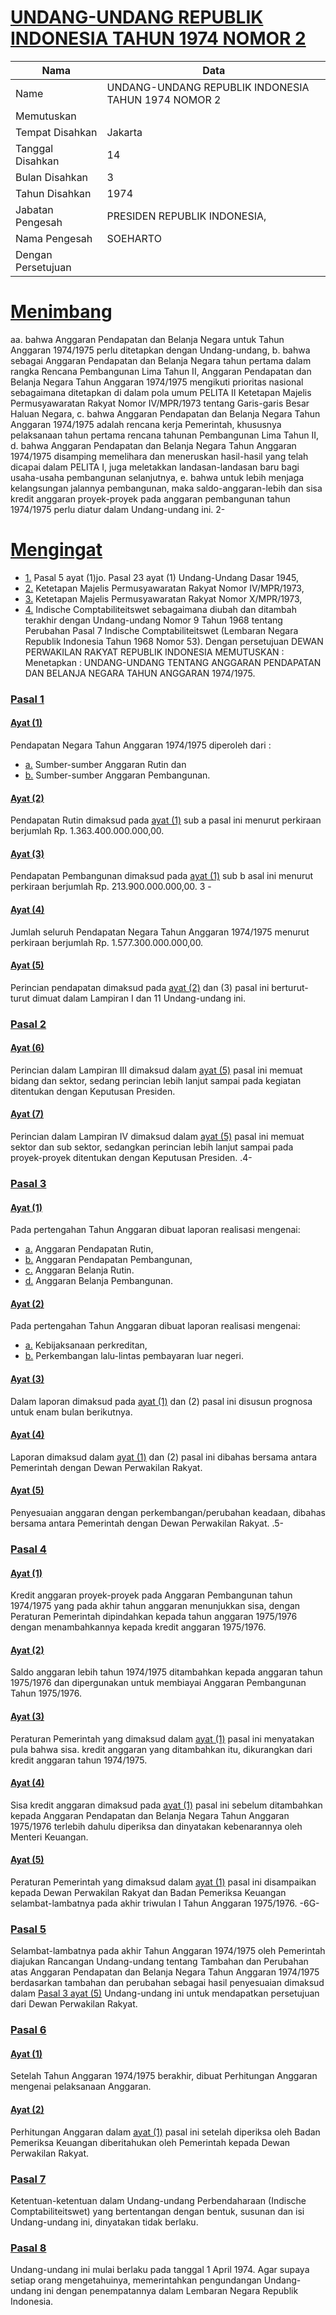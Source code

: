 # [UNDANG-UNDANG REPUBLIK INDONESIA TAHUN 1974 NOMOR 2](http://example.org/legal/document/uu/1974/2)

| Nama | Data |
| ------ | ----- |
|Name|UNDANG-UNDANG REPUBLIK INDONESIA TAHUN 1974 NOMOR 2|
|Memutuskan||
|Tempat Disahkan|Jakarta|
|Tanggal Disahkan|14|
|Bulan Disahkan|3|
|Tahun Disahkan|1974|
|Jabatan Pengesah|PRESIDEN REPUBLIK INDONESIA,|
|Nama Pengesah|SOEHARTO|
|Dengan Persetujuan||
# [Menimbang](http://example.org/legal/document/uu/1974/2/menimbang)
aa. bahwa Anggaran Pendapatan dan Belanja Negara untuk Tahun Anggaran 1974/1975 perlu ditetapkan dengan Undang-undang, b. bahwa sebagai Anggaran Pendapatan dan Belanja Negara tahun pertama dalam rangka Rencana Pembangunan Lima Tahun II, Anggaran Pendapatan dan Belanja Negara Tahun Anggaran 1974/1975 mengikuti prioritas nasional sebagaimana ditetapkan di dalam pola umum PELITA II Ketetapan Majelis Permusyawaratan Rakyat Nomor IV/MPR/1973 tentang Garis-garis Besar Haluan Negara, c. bahwa Anggaran Pendapatan dan Belanja Negara Tahun Anggaran 1974/1975 adalah rencana kerja Pemerintah, khususnya pelaksanaan tahun pertama rencana tahunan Pembangunan Lima Tahun II, d. bahwa Anggaran Pendapatan dan Belanja Negara Tahun Anggaran 1974/1975 disamping memelihara dan meneruskan hasil-hasil yang telah dicapai dalam PELITA I, juga meletakkan landasan-landasan baru bagi usaha-usaha pembangunan selanjutnya, e. bahwa untuk lebih menjaga kelangsungan jalannya pembangunan, maka saldo-anggaran-lebih dan sisa kredit anggaran proyek-proyek pada anggaran pembangunan tahun 1974/1975 perlu diatur dalam Undang-undang ini. 2-
# [Mengingat](http://example.org/legal/document/uu/1974/2/mengingat)

* [1.](http://example.org/legal/document/uu/1974/2/mengingat/point/0001) Pasal 5 ayat (1)jo. Pasal 23 ayat (1) Undang-Undang Dasar 1945,
* [2.](http://example.org/legal/document/uu/1974/2/mengingat/point/0002) Ketetapan Majelis Permusyawaratan Rakyat Nomor IV/MPR/1973,
* [3.](http://example.org/legal/document/uu/1974/2/mengingat/point/0003) Ketetapan Majelis Permusyawaratan Rakyat Nomor X/MPR/1973,
* [4.](http://example.org/legal/document/uu/1974/2/mengingat/point/0004) Indische Comptabiliteitswet sebagaimana diubah dan ditambah terakhir dengan Undang-undang Nomor 9 Tahun 1968 tentang Perubahan Pasal 7 Indische Comptabiliteitswet (Lembaran Negara Republik Indonesia Tahun 1968 Nomor 53). Dengan persetujuan DEWAN PERWAKILAN RAKYAT REPUBLIK INDONESIA MEMUTUSKAN : Menetapkan : UNDANG-UNDANG TENTANG ANGGARAN PENDAPATAN DAN BELANJA NEGARA TAHUN ANGGARAN 1974/1975.

### [Pasal 1](http://example.org/legal/document/uu/1974/2/pasal/0001)

#### [Ayat (1)](http://example.org/legal/document/uu/1974/2/pasal/0001/version/19740314/ayat/0001)
Pendapatan Negara Tahun Anggaran 1974/1975 diperoleh dari :
* [a.](http://example.org/legal/document/uu/1974/2/pasal/0001/version/19740314/ayat/0001/point/a) Sumber-sumber Anggaran Rutin dan
* [b.](http://example.org/legal/document/uu/1974/2/pasal/0001/version/19740314/ayat/0001/point/b) Sumber-sumber Anggaran Pembangunan.

#### [Ayat (2)](http://example.org/legal/document/uu/1974/2/pasal/0001/version/19740314/ayat/0002)
Pendapatan Rutin dimaksud pada [ayat (1)](http://example.org/legal/document/uu/1974/2/pasal/0001/version/19740314/ayat/0001) sub a pasal ini menurut perkiraan berjumlah Rp. 1.363.400.000.000,00.

#### [Ayat (3)](http://example.org/legal/document/uu/1974/2/pasal/0001/version/19740314/ayat/0003)
Pendapatan Pembangunan dimaksud pada [ayat (1)](http://example.org/legal/document/uu/1974/2/pasal/0001/version/19740314/ayat/0001) sub b asal ini menurut perkiraan berjumlah Rp. 213.900.000.000,00. 3 -

#### [Ayat (4)](http://example.org/legal/document/uu/1974/2/pasal/0001/version/19740314/ayat/0004)
Jumlah seluruh Pendapatan Negara Tahun Anggaran 1974/1975 menurut perkiraan berjumlah Rp. 1.577.300.000.000,00.

#### [Ayat (5)](http://example.org/legal/document/uu/1974/2/pasal/0001/version/19740314/ayat/0005)
Perincian pendapatan dimaksud pada [ayat (2)](http://example.org/legal/document/uu/1974/2/pasal/0001/version/19740314/ayat/0002) dan (3) pasal ini berturut-turut dimuat dalam Lampiran I dan 11 Undang-undang ini.


### [Pasal 2](http://example.org/legal/document/uu/1974/2/pasal/0002)

#### [Ayat (6)](http://example.org/legal/document/uu/1974/2/pasal/0002/version/19740314/ayat/0006)
Perincian dalam Lampiran III dimaksud dalam [ayat (5)](http://example.org/legal/document/uu/1974/2/pasal/0002/version/19740314/ayat/0005) pasal ini memuat bidang dan sektor, sedang perincian lebih lanjut sampai pada kegiatan ditentukan dengan Keputusan Presiden.

#### [Ayat (7)](http://example.org/legal/document/uu/1974/2/pasal/0002/version/19740314/ayat/0007)
Perincian dalam Lampiran IV dimaksud dalam [ayat (5)](http://example.org/legal/document/uu/1974/2/pasal/0002/version/19740314/ayat/0005) pasal ini memuat sektor dan sub sektor, sedangkan perincian lebih lanjut sampai pada proyek-proyek ditentukan dengan Keputusan Presiden. .4-


### [Pasal 3](http://example.org/legal/document/uu/1974/2/pasal/0003)

#### [Ayat (1)](http://example.org/legal/document/uu/1974/2/pasal/0003/version/19740314/ayat/0001)
Pada pertengahan Tahun Anggaran dibuat laporan realisasi mengenai:
* [a.](http://example.org/legal/document/uu/1974/2/pasal/0003/version/19740314/ayat/0001/point/a) Anggaran Pendapatan Rutin,
* [b.](http://example.org/legal/document/uu/1974/2/pasal/0003/version/19740314/ayat/0001/point/b) Anggaran Pendapatan Pembangunan,
* [c.](http://example.org/legal/document/uu/1974/2/pasal/0003/version/19740314/ayat/0001/point/c) Anggaran Belanja Rutin.
* [d.](http://example.org/legal/document/uu/1974/2/pasal/0003/version/19740314/ayat/0001/point/d) Anggaran Belanja Pembangunan.

#### [Ayat (2)](http://example.org/legal/document/uu/1974/2/pasal/0003/version/19740314/ayat/0002)
Pada pertengahan Tahun Anggaran dibuat laporan realisasi mengenai:
* [a.](http://example.org/legal/document/uu/1974/2/pasal/0003/version/19740314/ayat/0002/point/a) Kebijaksanaan perkreditan,
* [b.](http://example.org/legal/document/uu/1974/2/pasal/0003/version/19740314/ayat/0002/point/b) Perkembangan lalu-lintas pembayaran luar negeri.

#### [Ayat (3)](http://example.org/legal/document/uu/1974/2/pasal/0003/version/19740314/ayat/0003)
Dalam laporan dimaksud pada [ayat (1)](http://example.org/legal/document/uu/1974/2/pasal/0003/version/19740314/ayat/0001) dan (2) pasal ini disusun prognosa untuk enam bulan berikutnya.

#### [Ayat (4)](http://example.org/legal/document/uu/1974/2/pasal/0003/version/19740314/ayat/0004)
Laporan dimaksud dalam [ayat (1)](http://example.org/legal/document/uu/1974/2/pasal/0003/version/19740314/ayat/0001) dan (2) pasal ini dibahas bersama antara Pemerintah dengan Dewan Perwakilan Rakyat.

#### [Ayat (5)](http://example.org/legal/document/uu/1974/2/pasal/0003/version/19740314/ayat/0005)
Penyesuaian anggaran dengan perkembangan/perubahan keadaan, dibahas bersama antara Pemerintah dengan Dewan Perwakilan Rakyat. .5-


### [Pasal 4](http://example.org/legal/document/uu/1974/2/pasal/0004)

#### [Ayat (1)](http://example.org/legal/document/uu/1974/2/pasal/0004/version/19740314/ayat/0001)
Kredit anggaran proyek-proyek pada Anggaran Pembangunan tahun 1974/1975 yang pada akhir tahun anggaran menunjukkan sisa, dengan Peraturan Pemerintah dipindahkan kepada tahun anggaran 1975/1976 dengan menambahkannya kepada kredit anggaran 1975/1976.

#### [Ayat (2)](http://example.org/legal/document/uu/1974/2/pasal/0004/version/19740314/ayat/0002)
Saldo anggaran lebih tahun 1974/1975 ditambahkan kepada anggaran tahun 1975/1976 dan dipergunakan untuk membiayai Anggaran Pembangunan Tahun 1975/1976.

#### [Ayat (3)](http://example.org/legal/document/uu/1974/2/pasal/0004/version/19740314/ayat/0003)
Peraturan Pemerintah yang dimaksud dalam [ayat (1)](http://example.org/legal/document/uu/1974/2/pasal/0004/version/19740314/ayat/0001) pasal ini menyatakan pula bahwa sisa. kredit anggaran yang ditambahkan itu, dikurangkan dari kredit anggaran tahun 1974/1975.

#### [Ayat (4)](http://example.org/legal/document/uu/1974/2/pasal/0004/version/19740314/ayat/0004)
Sisa kredit anggaran dimaksud pada [ayat (1)](http://example.org/legal/document/uu/1974/2/pasal/0004/version/19740314/ayat/0001) pasal ini sebelum ditambahkan kepada Anggaran Pendapatan dan Belanja Negara Tahun Anggaran 1975/1976 terlebih dahulu diperiksa dan dinyatakan kebenarannya oleh Menteri Keuangan.

#### [Ayat (5)](http://example.org/legal/document/uu/1974/2/pasal/0004/version/19740314/ayat/0005)
Peraturan Pemerintah yang dimaksud dalam [ayat (1)](http://example.org/legal/document/uu/1974/2/pasal/0004/version/19740314/ayat/0001) pasal ini disampaikan kepada Dewan Perwakilan Rakyat dan Badan Pemeriksa Keuangan selambat-lambatnya pada akhir triwulan I Tahun Anggaran 1975/1976. -6G-


### [Pasal 5](http://example.org/legal/document/uu/1974/2/pasal/0005)
Selambat-lambatnya pada akhir Tahun Anggaran 1974/1975 oleh Pemerintah diajukan Rancangan Undang-undang tentang Tambahan dan Perubahan atas Anggaran Pendapatan dan Belanja Negara Tahun Anggaran 1974/1975 berdasarkan tambahan dan perubahan sebagai hasil penyesuaian dimaksud dalam [Pasal 3 ayat (5)](http://example.org/legal/document/uu/1974/2/pasal/0005/version/19740314/ayat/0005) Undang-undang ini untuk mendapatkan persetujuan dari Dewan Perwakilan Rakyat.


### [Pasal 6](http://example.org/legal/document/uu/1974/2/pasal/0006)

#### [Ayat (1)](http://example.org/legal/document/uu/1974/2/pasal/0006/version/19740314/ayat/0001)
Setelah Tahun Anggaran 1974/1975 berakhir, dibuat Perhitungan Anggaran mengenai pelaksanaan Anggaran.

#### [Ayat (2)](http://example.org/legal/document/uu/1974/2/pasal/0006/version/19740314/ayat/0002)
Perhitungan Anggaran dalam [ayat (1)](http://example.org/legal/document/uu/1974/2/pasal/0006/version/19740314/ayat/0001) pasal ini setelah diperiksa oleh Badan Pemeriksa Keuangan diberitahukan oleh Pemerintah kepada Dewan Perwakilan Rakyat.


### [Pasal 7](http://example.org/legal/document/uu/1974/2/pasal/0007)
Ketentuan-ketentuan dalam Undang-undang Perbendaharaan (Indische Comptabiliteitswet) yang bertentangan dengan bentuk, susunan dan isi Undang-undang ini, dinyatakan tidak berlaku.


### [Pasal 8](http://example.org/legal/document/uu/1974/2/pasal/0008)
Undang-undang ini mulai berlaku pada tanggal 1 April 1974. Agar supaya setiap orang mengetahuinya, memerintahkan pengundangan Undang-undang ini dengan penempatannya dalam Lembaran Negara Republik Indonesia.
